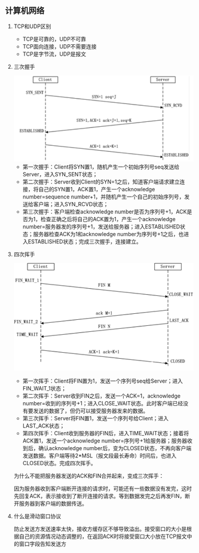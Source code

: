 ## 计算机网络

1. TCP和UDP区别

   - TCP是可靠的，UDP不可靠
   - TCP面向连接，UDP不需要连接
   - TCP是字节流，UDP是报文

2. 三次握手

   <img src="assets/计算机网络/image-20201002133616017.png" alt="image-20201002133616017" style="zoom:50%;" />

   - 第一次握手：Client将SYN置1，随机产生一个初始序列号seq发送给Server，进入SYN_SENT状态；
   - 第二次握手：Server收到Client的SYN=1之后，知道客户端请求建立连接，将自己的SYN置1，ACK置1，产生一个acknowledge     number=sequence number+1，并随机产生一个自己的初始序列号，发送给客户端；进入SYN_RCVD状态；
   - 第三次握手：客户端检查acknowledge number是否为序列号+1，ACK是否为1，检查正确之后将自己的ACK置为1，产生一个acknowledge     number=服务器发的序列号+1，发送给服务器；进入ESTABLISHED状态；服务器检查ACK为1和acknowledge     number为序列号+1之后，也进入ESTABLISHED状态；完成三次握手，连接建立。

3. 四次挥手

   ![四次挥手](assets/计算机网络/2C285DCE-6F0C-4F6C-AC6F-C8D69A4EE008.png)

   - 第一次挥手：Client将FIN置为1，发送一个序列号seq给Server；进入FIN_WAIT_1状态；
   - 第二次挥手：Server收到FIN之后，发送一个ACK=1，acknowledge     number=收到的序列号+1；进入CLOSE_WAIT状态。此时客户端已经没有要发送的数据了，但仍可以接受服务器发来的数据。
   - 第三次挥手：Server将FIN置1，发送一个序列号给Client；进入LAST_ACK状态；
   - 第四次挥手：Client收到服务器的FIN后，进入TIME_WAIT状态；接着将ACK置1，发送一个acknowledge     number=序列号+1给服务器；服务器收到后，确认acknowledge     number后，变为CLOSED状态，不再向客户端发送数据。客户端等待2*MSL（报文段最长寿命）时间后，也进入CLOSED状态。完成四次挥手。

   为什么不能把服务器发送的ACK和FIN合并起来，变成三次挥手：

   因为服务器收到客户端断开连接的请求时，可能还有一些数据没有发完，这时先回复ACK，表示接收到了断开连接的请求。等到数据发完之后再发FIN，断开服务器到客户端的数据传送。

4. 什么是滑动窗口协议

   防止发送方发送速率太快，接收方缓存区不够导致溢出。接受窗口的大小是根据自己的资源情况动态调整的，在返回ACK时将接受窗口大小放在TCP报文中的窗口字段告知发送方

   

